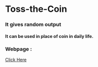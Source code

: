 # Toss-the-Coin
<h3>It gives random output</h3>
<h4>It can be used in place of coin in daily life.</h4>
<h3>Webpage : </h3>
<a href="tanishqjain.host22.com">Click Here</a>
